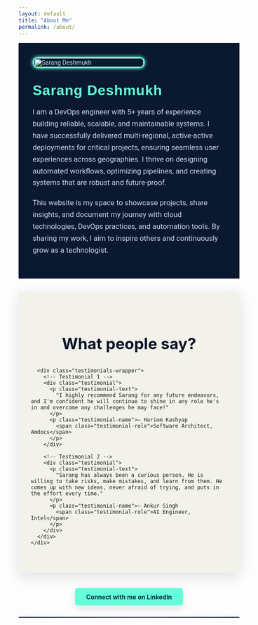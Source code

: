 ```yaml
---
layout: default
title: "About Me"
permalink: /about/
---
```


<div class="about-page">

  <!-- Photo -->
  <div class="about-photo">
    <img src="{{ '/assets/images/photo.png' | relative_url }}" alt="Sarang Deshmukh">
  </div>

  <!-- Bio -->
  <div class="about-bio">
    <h2>Sarang Deshmukh</h2>
    <p>
      I am a DevOps engineer with 5+ years of experience building reliable, scalable, and maintainable systems. I have successfully delivered multi-regional, active-active deployments for critical projects, ensuring seamless user experiences across geographies. I thrive on designing automated workflows, optimizing pipelines, and creating systems that are robust and future-proof.
    </p>
    <p>
      This website is my space to showcase projects, share insights, and document my journey with cloud technologies, DevOps practices, and automation tools. By sharing my work, I aim to inspire others and continuously grow as a technologist.
    </p>
  </div>
</div>

<!-- Testimonials (immediately after bio; skills removed) -->
<section class="testimonials-section">
  <div class="testimonials-bg"> <!-- full-width soft background wrapper -->
    <div class="container">
      <h2 class="testimonials-heading">What people say?</h2>

      <div class="testimonials-wrapper">
        <!-- Testimonial 1 -->
        <div class="testimonial">
          <p class="testimonial-text">
            "I highly recommend Sarang for any future endeavors, and I'm confident he will continue to shine in any role he's in and overcome any challenges he may face!"
          </p>
          <p class="testimonial-name">– Hariom Kashyap
            <span class="testimonial-role">Software Architect, Amdocs</span>
          </p>
        </div>

        <!-- Testimonial 2 -->
        <div class="testimonial">
          <p class="testimonial-text">
            "Sarang has always been a curious person. He is willing to take risks, make mistakes, and learn from them. He comes up with new ideas, never afraid of trying, and puts in the effort every time."
          </p>
          <p class="testimonial-name">– Ankur Singh
            <span class="testimonial-role">AI Engineer, Intel</span>
          </p>
        </div>
      </div>
    </div>
  </div>
</section>

<!-- LinkedIn Button (pulled slightly up) -->
<div class="linkedin-section">
  <a href="https://www.linkedin.com/in/sarang-deshmukh-125197182/" target="_blank" rel="noopener" class="linkedin-btn">
    Connect with me on LinkedIn
  </a>
</div>

<!-- Dark horizontal line below LinkedIn button -->
<hr class="after-linkline" />

<style>
/* Google Fonts */
@import url('https://fonts.googleapis.com/css2?family=Rubik:wght@500;700&family=Roboto:wght@400;500&display=swap');

/* Color variables */
:root{
  --page-bg: #0A192F;
  --accent-cyan: #64FFDA;
  --muted-text: #ccd6f6;
  --panel-light: #f3f2ea;
  --card-bg: #EEE9D5;         /* requested card color */
  --card-text: #000000;       /* black text */
  --name-color: #0A2A66;     /* name color (dark blue) */
  --role-color: #0D5A4A;     /* role color (deep teal) */
  --container-max: 1100px;
}

/* Page container (bio & photo) */
.about-page {
  display: flex;
  flex-wrap: wrap;
  align-items: center;
  gap: 2rem;
  padding: 2rem;
  background: var(--page-bg);
  font-family: 'Roboto', sans-serif;
  color: var(--muted-text);
}

/* Photo */
.about-photo {
  flex: 0 0 250px;
}
.about-photo img {
  width: 100%;
  border-radius: 12px;
  box-shadow: 0 0 8px var(--accent-cyan);
  border: 3px solid var(--accent-cyan);
  transition: transform 0.3s ease, box-shadow 0.3s ease;
}
.about-photo img:hover {
  transform: scale(1.03);
  box-shadow: 0 0 16px var(--accent-cyan);
}

/* Bio */
.about-bio {
  flex: 1 1 500px;
  font-size: 1.05rem;
}
.about-bio h2 {
  font-family: 'Rubik', sans-serif;
  font-size: 2rem;
  color: var(--accent-cyan);
  margin: 0 0 0.5rem;
  letter-spacing: 1px;
}
.about-bio p {
  line-height: 1.6;
  margin-bottom: 1.2rem;
  color: var(--muted-text);
}

/* ===== Testimonials: light panel + contrast improvements ===== */

/* Section wrapper keeps background transparent; inner wrapper gives the light panel look */
.testimonials-section {
  background: transparent;
  padding: 30px 0 48px 0;
}

/* The actual background panel spanning full width inside the dark page */
.testimonials-bg {
  background: var(--panel-light); /* warm light panel behind the cards */
  padding: 48px 0;
  box-shadow: 0 8px 30px rgba(5,10,20,0.12);
}

/* Container keeps same width but adds breathing space */
.testimonials-bg .container {
  max-width: var(--container-max);
  margin: 0 auto;
  padding: 0 28px;
}

/* Heading should be dark and readable on the light panel */
.testimonials-heading {
  color: #071426 !important; /* deep navy/black */
  text-align: center;
  padding: 0px !important;
  font-size: 2.2rem;
  margin-bottom: 34px;
  font-weight: 700;
}

/* Cards (requested card color #EEE9D5) */
.testimonials-wrapper {
  display: flex;
  gap: 26px;
  flex-wrap: wrap;
  justify-content: center;
}
.testimonial {
  background-color: var(--card-bg);
  padding: 34px 28px;
  border-radius: 12px;
  box-shadow: 0 8px 20px rgba(10,20,30,0.08);
  flex: 1 1 380px;
  max-width: 520px;
  transition: transform 0.28s ease, box-shadow 0.28s ease;
  border: 1px solid rgba(10,20,30,0.05);
  position: relative;
  overflow: hidden;
}

/* hover lift */
.testimonial:hover {
  transform: translateY(-6px);
  box-shadow: 0 18px 36px rgba(10,20,30,0.12);
}

/* body text should be pure black for maximum contrast */
.testimonial-text {
  color: var(--card-text) !important;
  font-size: 1.02rem;
  line-height: 1.65;
  margin-bottom: 14px;
  opacity: 1;
}

/* name & role styling */
.testimonial-name {
  color: var(--name-color);
  font-weight: 700;
  margin-top: 8px;
  display: block;
  line-height: 1.25;
}
.testimonial-role {
  display: block;
  color: var(--role-color);
  font-style: italic;
  font-weight: 500;
  margin-top: 4px;
}

/* LinkedIn button: pulled slightly up so it's closer to the testimonials */
.linkedin-section {
  text-align: center;
  margin: -14px 0 26px 0; /* negative top to pull it up */
}
.linkedin-section .linkedin-btn {
  text-decoration: none;
  font-weight: 600;
  border-radius: 6px;
  background-color: var(--accent-cyan);
  color: var(--page-bg) !important;
  padding: 0.72rem 1.6rem;
  display: inline-block;
  box-shadow: 0 6px 18px rgba(10,20,30,0.12);
  transition: transform 0.12s ease, box-shadow 0.12s ease;
}
.linkedin-section .linkedin-btn:hover {
  transform: translateY(-2px);
  box-shadow: 0 12px 26px rgba(10,20,30,0.16);
}

/* Make the horizontal rule darker (stands out under the LinkedIn button) */
.after-linkline {
  max-width: 720px;
  margin: 12px auto 44px auto;
  border: none;
  height: 2px;
  background: linear-gradient(90deg, rgba(7,20,38,1) 0%, rgba(7,20,38,0.85) 50%, rgba(7,20,38,1) 100%);
  border-radius: 2px;
}

/* Responsive */
@media (max-width: 900px) {
  .about-photo { flex: 0 0 180px; }
  .testimonials-bg { padding: 36px 0; }
  .testimonials-heading { font-size: 1.9rem; }
}
@media (max-width: 700px) {
  .about-page {
    flex-direction: column;
    align-items: flex-start;
    padding: 1.5rem;
  }
  .about-photo {
    flex: 0 0 150px;
    margin-bottom: 1rem;
  }
  .about-bio { text-align: left; }
  .testimonials-wrapper {
    flex-direction: column;
    gap: 20px;
  }
  .testimonial {
    max-width: 100%;
    padding: 20px;
  }
  .testimonials-heading {
    margin-bottom: 25px;
    font-size: 1.6rem;
  }
  .linkedin-section { margin: -8px 0 20px 0; }
  .after-linkline { margin-bottom: 28px; }
}
</style>
